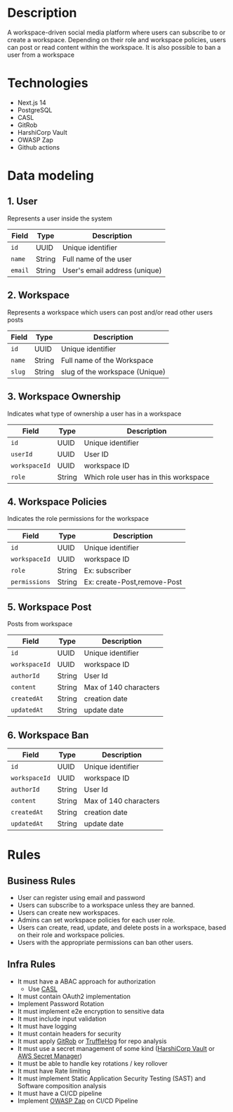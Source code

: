# Description

A workspace-driven social media platform where users can subscribe to or create a workspace. Depending on their role and workspace policies, users can post or read content within the workspace.
It is also possible to ban a user from a workspace

# Technologies

- Next.js 14
- PostgreSQL
- CASL
- GitRob
- HarshiCorp Vault
- OWASP Zap
- Github actions

# Data modeling

## 1. User

Represents a user inside the system

| Field   | Type   | Description                   |
| ------- | ------ | ----------------------------- |
| `id`    | UUID   | Unique identifier             |
| `name`  | String | Full name of the user         |
| `email` | String | User's email address (unique) |

## 2. Workspace

Represents a workspace which users can post and/or read other users posts

| Field  | Type   | Description                    |
| ------ | ------ | ------------------------------ |
| `id`   | UUID   | Unique identifier              |
| `name` | String | Full name of the Workspace     |
| `slug` | String | slug of the workspace (Unique) |

## 3. Workspace Ownership

Indicates what type of ownership a user has in a workspace

| Field         | Type   | Description                           |
| ------------- | ------ | ------------------------------------- |
| `id`          | UUID   | Unique identifier                     |
| `userId`      | UUID   | User ID                               |
| `workspaceId` | UUID   | workspace ID                          |
| `role`        | String | Which role user has in this workspace |

## 4. Workspace Policies

Indicates the role permissions for the workspace

| Field         | Type   | Description                 |
| ------------- | ------ | --------------------------- |
| `id`          | UUID   | Unique identifier           |
| `workspaceId` | UUID   | workspace ID                |
| `role`        | String | Ex: subscriber              |
| `permissions` | String | Ex: create-Post,remove-Post |

## 5. Workspace Post

Posts from workspace

| Field         | Type   | Description           |
| ------------- | ------ | --------------------- |
| `id`          | UUID   | Unique identifier     |
| `workspaceId` | UUID   | workspace ID          |
| `authorId`    | String | User Id               |
| `content`     | String | Max of 140 characters |
| `createdAt`   | String | creation date         |
| `updatedAt`   | String | update date           |

## 6. Workspace Ban

| Field         | Type   | Description           |
| ------------- | ------ | --------------------- |
| `id`          | UUID   | Unique identifier     |
| `workspaceId` | UUID   | workspace ID          |
| `authorId`    | String | User Id               |
| `content`     | String | Max of 140 characters |
| `createdAt`   | String | creation date         |
| `updatedAt`   | String | update date           |

# Rules

## Business Rules

- User can register using email and password
- Users can subscribe to a workspace unless they are banned.
- Users can create new workspaces.
- Admins can set workspace policies for each user role.
- Users can create, read, update, and delete posts in a workspace, based on their role and workspace policies.
- Users with the appropriate permissions can ban other users.

## Infra Rules

- It must have a ABAC approach for authorization
  - Use [CASL](https://casl.js.org/v6/en)
- It must contain OAuth2 implementation
- Implement Password Rotation
- It must implement e2e encryption to sensitive data
- It must include input validation
- It must have logging
- It must contain headers for security
- It must apply [GitRob](https://github.com/michenriksen/gitrob) or [TruffleHog](https://github.com/trufflesecurity/trufflehog) for repo analysis
- It must use a secret management of some kind ([HarshiCorp Vault](https://www.hashicorp.com/products/vault) or [AWS Secret Manager](https://docs.aws.amazon.com/pt_br/secretsmanager/latest/userguide/intro.html))
- It must be able to handle key rotations / key rollover
- It must have Rate limiting
- It must implement Static Application Security Testing (SAST) and Software composition analysis
- It must have a CI/CD pipeline
- Implement [OWASP Zap](https://www.zaproxy.org/) on CI/CD Pipeline
